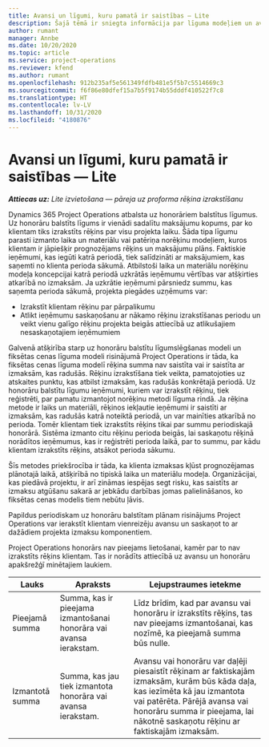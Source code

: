```yaml
---
title: Avansi un līgumi, kuru pamatā ir saistības — Lite
description: Šajā tēmā ir sniegta informācija par līguma modeļiem un avansiem, kas balstīti uz honorāriem, risinājumā Project Operations.
author: rumant
manager: Annbe
ms.date: 10/20/2020
ms.topic: article
ms.service: project-operations
ms.reviewer: kfend
ms.author: rumant
ms.openlocfilehash: 912b235af5e561349fdfb481e5f5b7c5514669c3
ms.sourcegitcommit: f6f86e80dfef15a7b5f9174b55dddf410522f7c8
ms.translationtype: HT
ms.contentlocale: lv-LV
ms.lasthandoff: 10/31/2020
ms.locfileid: "4180876"
---
```

# <a name="advances-and-retainer-based-contracts---lite"></a>Avansi un līgumi, kuru pamatā ir saistības — Lite


_**Attiecas uz:** Lite izvietošana — pāreja uz proforma rēķina izrakstīšanu_

Dynamics 365 Project Operations atbalsta uz honorāriem balstītus līgumus. Uz honorāru balstīts līgums ir vienādi sadalītu maksājumu kopums, par ko klientam tiks izrakstīts rēķins par visu projekta laiku. Šāda tipa līgumu parasti izmanto laika un materiālu vai patēriņa norēķinu modeļiem, kuros klientam ir jāpiešķir prognozējams rēķins un maksājumu plāns. Faktiskie ieņēmumi, kas iegūti katrā periodā, tiek salīdzināti ar maksājumiem, kas saņemti no klienta perioda sākumā. Atbilstoši laika un materiālu norēķinu modeļa koncepcijai katrā periodā uzkrātās ieņēmumu vērtības var atšķirties atkarībā no izmaksām. Ja uzkrātie ieņēmumi pārsniedz summu, kas saņemta perioda sākumā, projekta piegādes uzņēmums var:

- Izrakstīt klientam rēķinu par pārpalikumu 
- Atlikt ieņēmumu saskaņošanu ar nākamo rēķinu izrakstīšanas periodu un veikt vienu galīgo rēķinu projekta beigās attiecībā uz atlikušajiem nesaskaņotajiem ieņēmumiem

Galvenā atšķirība starp uz honorāru balstītu līgumslēgšanas modeli un fiksētas cenas līguma modeli risinājumā Project Operations ir tāda, ka fiksētas cenas līguma modelī rēķina summa nav saistīta vai ir saistīta ar izmaksām, kas radušās. Rēķinu izrakstīšana tiek veikta, pamatojoties uz atskaites punktu, kas atbilst izmaksām, kas radušās konkrētajā periodā. Uz honorāru balstītu līgumu ieņēmumi, kuriem var izrakstīt rēķinu, tiek reģistrēti, par pamatu izmantojot norēķinu metodi līguma rindā. Ja rēķina metode ir laiks un materiāli, rēķinos iekļautie ieņēmumi ir saistīti ar izmaksām, kas radušās katrā noteiktā periodā, un var mainīties atkarībā no perioda. Tomēr klientam tiek izrakstīts rēķins tikai par summu periodiskajā honorārā. Sistēma izmanto citu rēķinu perioda beigās, lai saskaņotu rēķinā norādītos ieņēmumus, kas ir reģistrēti perioda laikā, par to summu, par kādu klientam izrakstīts rēķins, atsākot perioda sākumu.

Šīs metodes priekšrocība ir tāda, ka klienta izmaksas kļūst prognozējamas plānotajā laikā, atšķirībā no tipiskā laika un materiālu modeļa. Organizācijai, kas piedāvā projektu, ir arī zināmas iespējas segt risku, kas saistīts ar izmaksu atgūšanu sakarā ar jebkādu darbības jomas palielināšanos, ko fiksētas cenas modelis tiem nebūtu ļāvis.

Papildus periodiskam uz honorāru balstītam plānam risinājums Project Operations var ierakstīt klientam vienreizēju avansu un saskaņot to ar dažādiem projekta izmaksu komponentiem.

Project Operations honorārs nav pieejams lietošanai, kamēr par to nav izrakstīts rēķins klientam. Tas ir norādīts attiecībā uz avansu un honorāru apakšrežģī minētajiem laukiem.

| Lauks | Apraksts | Lejupstraumes ietekme |
| --- | --- | --- |
| Pieejamā summa | Summa, kas ir pieejama izmantošanai honorāra vai avansa ierakstam. | Līdz brīdim, kad par avansu vai honorāru ir izrakstīts rēķins, tas nav pieejams izmantošanai, kas nozīmē, ka pieejamā summa būs nulle. |
| Izmantotā summa | Summa, kas jau tiek izmantota honorāra vai avansa ierakstam. | Avansu vai honorāru var daļēji piesaistīt rēķinam ar faktiskajām izmaksām, kurām būs kāda daļa, kas iezīmēta kā jau izmantota vai patērēta. Pārējā avansa vai honorāru summa ir pieejama, lai nākotnē saskaņotu rēķinu ar faktiskajām izmaksām. |
